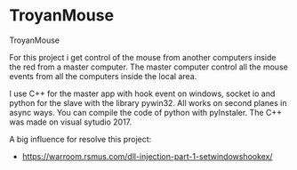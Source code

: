 # TroyanMouse
TroyanMouse

For this project i get control of the mouse from another computers inside the red from a master computer. The master computer control all the mouse events from all the computers inside the local area.

I use C++ for the master app with hook event on windows, socket io and python for the slave with the library pywin32. All works on second planes in async ways. You can compile the code of python with pyInstaler. The C++ was made on visual sytudio 2017.

A big influence for resolve this project:

- https://warroom.rsmus.com/dll-injection-part-1-setwindowshookex/
